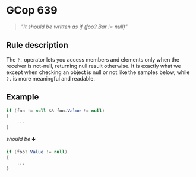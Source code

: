 ﻿# GCop 639

> *"It should be written as if (foo?.Bar != null)"*

## Rule description

The `?.` operator lets you access members and elements only when the receiver is not-null, returning null result otherwise. It is exactly what we except when checking an object is null or not like the samples below, while `?.` is more meaningful and readable.

## Example

```csharp
if (foo != null && foo.Value != null)
{
    ...
}
```

*should be* 🡻

```csharp
if (foo?.Value != null)
{
    ...
}
```